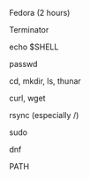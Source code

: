 Fedora (2 hours)

Terminator

echo $SHELL

passwd

cd, mkdir, ls, thunar

curl, wget

rsync (especially /)

sudo

dnf

PATH